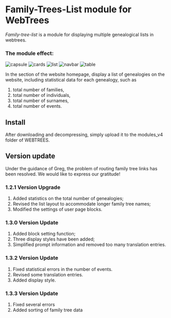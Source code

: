 Family-Trees-List module for WebTrees
=====================================
*Family-tree-list* is a module for displaying multiple genealogical lists in webtrees.

### The module effect:

![capsule](https://github.com/iyoua/Family-Trees-List/assets/102014216/8fce766b-5641-4c15-95b2-6f0ba1f9d937)
![cards](https://github.com/iyoua/Family-Trees-List/assets/102014216/ff239166-3b00-47f6-b609-8242953b7b98)
![list](https://github.com/iyoua/Family-Trees-List/assets/102014216/4c94f5cd-2499-43e9-bcf7-4986d9a691b3)
![navbar](https://github.com/iyoua/Family-Trees-List/assets/102014216/898d7eec-e9e4-410d-8d33-406227eed23d)
![table](https://github.com/iyoua/Family-Trees-List/assets/102014216/666f99c7-7851-4500-8539-94772042e8ac)

In the section of the website homepage, display a list of genealogies on the website, including statistical data for each genealogy, such as 
1. total number of families,
2. total number of individuals,
3. total number of surnames,
4. total number of events.

Install
----------
After downloading and decompressing, simply upload it to the modules_v4 folder of WEBTREES.

Version update
---------------
Under the guidance of Greg, the problem of routing family tree links has been resolved. We would like to express our gratitude!

### 1.2.1 Version Upgrade

1. Added statistics on the total number of genealogies;
2. Revised the list layout to accommodate longer family tree names;
3. Modified the settings of user page blocks.


### 1.3.0 Version Update

1. Added block setting function;
2. Three display styles have been added;
3. Simplified prompt information and removed too many translation entries.


### 1.3.2 Version Update

1. Fixed statistical errors in the number of events.
2. Revised some translation entries.
3. Added display style.


### 1.3.3 Version Update

1. Fixed several errors
2. Added sorting of family tree data
